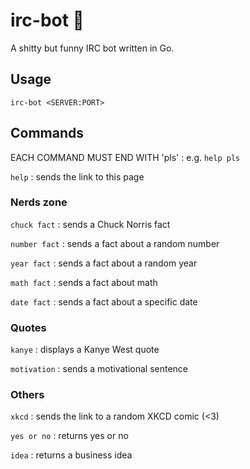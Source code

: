 # irc-bot :speech_balloon:

A shitty but funny IRC bot written in Go.

## Usage 

`irc-bot <SERVER:PORT>`

## Commands

EACH COMMAND MUST END WITH 'pls' : e.g. `help pls`

`help` : sends the link to this page

### Nerds zone

`chuck fact` : sends a Chuck Norris fact

`number fact` : sends a fact about a random number

`year fact` : sends a fact about a random year

`math fact` : sends a fact about math

`date fact` : sends a fact about a specific date

### Quotes

`kanye` : displays a Kanye West quote

`motivation` : sends a motivational sentence

### Others

`xkcd` : sends the link to a random XKCD comic (<3)

`yes or no` : returns yes or no

`idea` : returns a business idea
